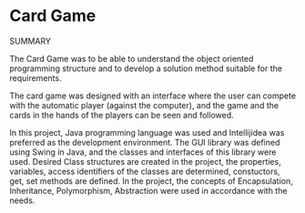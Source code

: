 # Card Game

SUMMARY

The Card Game was to be able to understand the object oriented programming structure and to develop a solution method suitable for the requirements.

The card game was designed with an interface where the user can compete with the automatic player (against the computer), and the game and the cards in the hands of the players can be seen and followed.

In this project, Java programming language was used and Intellijidea was preferred as the development environment. The GUI library was defined using Swing in Java, and the classes and interfaces of this library were used. Desired Class structures are created in the project, the properties, variables, access identifiers of the classes are determined, constuctors, get, set methods are defined.
In the project, the concepts of Encapsulation, Inheritance, Polymorphism, Abstraction were used in accordance with the needs.
